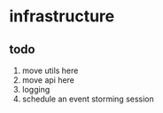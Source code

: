 # infrastructure

## todo

1. move utils here
2. move api here
3. logging
4. schedule an event storming session
